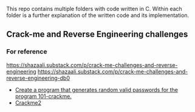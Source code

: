 This repo contains multiple folders with code written in C. Within each folder is a further explanation of the written code and its implementation.

## Crack-me and Reverse Engineering challenges

### For reference

https://shazaali.substack.com/p/crack-me-challenges-and-reverse-engineering
https://shazaali.substack.com/p/crack-me-challenges-and-reverse-engineering-db0

- [Create a program that generates random valid passwords for the program 101-crackme.](https://github.com/richie-omondi/alx-low_level_programming/blob/master/0x05-pointers_arrays_strings/101-keygen.c)
- [Crackme2](https://github.com/richie-omondi/alx-low_level_programming/blob/1ea108ccd65e3f72cca6435f5d40ccca2bb0ee66/0x07-pointers_arrays_strings/101-crackme_password)
